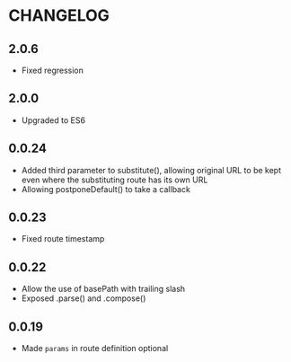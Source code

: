 # CHANGELOG

## 2.0.6

* Fixed regression

## 2.0.0

* Upgraded to ES6

## 0.0.24

* Added third parameter to substitute(), allowing original URL to be kept even where the substituting route has its own URL
* Allowing postponeDefault() to take a callback

## 0.0.23

* Fixed route timestamp

## 0.0.22

* Allow the use of basePath with trailing slash
* Exposed .parse() and .compose()

## 0.0.19

* Made `params` in route definition optional
